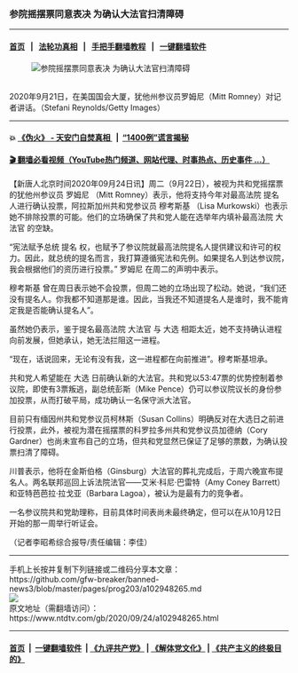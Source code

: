 ### 参院摇摆票同意表决 为确认大法官扫清障碍
------------------------

#### [首页](https://github.com/gfw-breaker/banned-news3/blob/master/README.md) &nbsp;&nbsp;|&nbsp;&nbsp; [法轮功真相](https://github.com/begood0513/basic/blob/master/README.md)  &nbsp;&nbsp;|&nbsp;&nbsp; [手把手翻墙教程](https://github.com/gfw-breaker/guides/wiki)  &nbsp;&nbsp;|&nbsp;&nbsp; [一键翻墙软件](https://github.com/gfw-breaker/nogfw/blob/master/README.md)  



<div><div class="featured_image">
 <figure>
  <img alt="参院摇摆票同意表决 为确认大法官扫清障碍" src="https://i.ntdtv.com/assets/uploads/2020/09/8-17-800x450.jpg"/>
 </figure><br/>
 <span class="caption">
  2020年9月21日，在美国国会大厦，犹他州参议员罗姆尼（Mitt Romney）对记者讲话。（Stefani Reynolds/Getty Images）
 </span>
</div>
</div><hr/>

#### 💥 [《伪火》 - 天安门自焚真相 ](http://158.247.195.190:10000/videos/blog/weihuo.html)&nbsp; |&nbsp; [“1400例”谎言揭秘  ](http://158.247.195.190:10000/videos/blog/jiexi1400.html)

#### [ 🎬  翻墙必看视频（YouTube热门频道、网站代理、时事热点、历史事件 ...）](https://github.com/gfw-breaker/links/blob/master/banned.md)

<div><div class="post_content" itemprop="articleBody">
 <p>
  【新唐人北京时间2020年09月24日讯】周二（9月22日），被视为共和党摇摆票的犹他州参议员
  <ok href="https://www.ntdtv.com/gb/罗姆尼.htm">
   罗姆尼
  </ok>
  （Mitt Romney）表示，他将支持今年对最高法院
  <ok href="https://www.ntdtv.com/gb/提名.htm">
   提名
  </ok>
  人进行确认投票，阿拉斯加州共和党参议员
  <ok href="https://www.ntdtv.com/gb/穆考斯基.htm">
   穆考斯基
  </ok>
  （Lisa Murkowski）也表示她不排除投票的可能。他们的立场确保了共和党人能在选举年内填补最高法院
  <ok href="https://www.ntdtv.com/gb/大法官.htm">
   大法官
  </ok>
  的空缺。
 </p>
 <p>
  “宪法赋予总统
  <ok href="https://www.ntdtv.com/gb/提名.htm">
   提名
  </ok>
  权，也赋予了参议院就最高法院提名人提供建议和许可的权力。因此，就总统的提名而言，我打算遵循宪法和先例。如果提名人到达参议院，我会根据他们的资历进行投票。”
  <ok href="https://www.ntdtv.com/gb/罗姆尼.htm">
   罗姆尼
  </ok>
  在周二的声明中表示。
 </p>
 <p>
  <ok href="https://www.ntdtv.com/gb/穆考斯基.htm">
   穆考斯基
  </ok>
  曾在周日表示她不会投票，但周二她的立场出现了松动。她说，“我们还没有提名人。你我都不知道那是谁。因此，当我还不知道提名人是谁时，我不能肯定我是否能确认提名人”。
 </p>
 <p>
  虽然她仍表示，鉴于提名最高法院
  <ok href="https://www.ntdtv.com/gb/大法官.htm">
   大法官
  </ok>
  与
  <ok href="https://www.ntdtv.com/gb/大选.htm">
   大选
  </ok>
  相距太近，她不支持确认进程向前发展，但她承认，她无法拦阻这一进程。
 </p>
 <p>
  “现在，话说回来，无论有没有我，这一进程都在向前推进”。穆考斯基坦承。
 </p>
 <p>
  共和党人希望能在
  <ok href="https://www.ntdtv.com/gb/大选.htm">
   大选
  </ok>
  日前确认新的大法官。共和党以53:47票的优势控制着参议院，即使有3票叛逃，副总统彭斯（Mike Pence）仍可以参议院议长的身份参加投票，从而打破平局，成功确认一名保守派大法官。
 </p>
 <p>
  目前只有缅因州共和党参议员柯林斯（Susan Collins）明确反对在大选日之前进行投票，此外，被视为潜在摇摆票的科罗拉多州共和党参议员加德纳（Cory Gardner）也尚未宣布自己的立场，但共和党显然已保证了足够的票数，为确认投票扫清了障碍。
 </p>
 <p>
  川普表示，他将在金斯伯格（Ginsburg）大法官的葬礼完成后，于周六晚宣布提名人。两名联邦巡回上诉法院法官——艾米·科尼·巴雷特（Amy Coney Barrett）和亚特芭芭拉·拉戈亚（Barbara Lagoa），被认为是最有力的竞争者。
 </p>
 <p>
  一名参议院共和党助理称，目前具体时间表尚未最终确定，但可以在从10月12日开始的那一周举行听证会。
 </p>
 <p>
  （记者李昭希综合报导/责任编辑：李佳）
 </p>
 <div class="single_ad">
 </div>
</div>
</div>
<hr/>
手机上长按并复制下列链接或二维码分享本文章：<br/>
https://github.com/gfw-breaker/banned-news3/blob/master/pages/prog203/a102948265.md <br/>
<a href='https://github.com/gfw-breaker/banned-news3/blob/master/pages/prog203/a102948265.md'><img src='https://github.com/gfw-breaker/banned-news3/blob/master/pages/prog203/a102948265.md.png'/></a> <br/>
原文地址（需翻墙访问）：https://www.ntdtv.com/gb/2020/09/24/a102948265.html


------------------------
#### [首页](https://github.com/gfw-breaker/banned-news3/blob/master/README.md) &nbsp;|&nbsp; [一键翻墙软件](https://github.com/gfw-breaker/nogfw/blob/master/README.md) &nbsp;| [《九评共产党》](https://github.com/gfw-breaker/9ping.md/blob/master/README.md#九评之一评共产党是什么) | [《解体党文化》](https://github.com/gfw-breaker/jtdwh.md/blob/master/README.md) | [《共产主义的终极目的》](https://github.com/gfw-breaker/gczydzjmd.md/blob/master/README.md)


<img src='http://gfw-breaker.win/banned-news3/pages/prog203/a102948265.md' width='0px' height='0px'/>